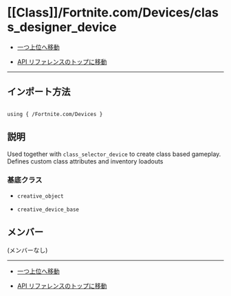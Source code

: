# [[Class]]/Fortnite.com/Devices/class_designer_device

- [一つ上位へ移動](../main.md)

- [API リファレンスのトップに移動](/main.md)

---

## インポート方法

```verse

using { /Fortnite.com/Devices }

```

## 説明

Used together with `class_selector_device` to create class based gameplay. Defines custom class attributes and inventory loadouts

### 基底クラス

- `creative_object`

- `creative_device_base`

## メンバー

(メンバーなし)

---

- [一つ上位へ移動](../main.md)

- [API リファレンスのトップに移動](/main.md)

